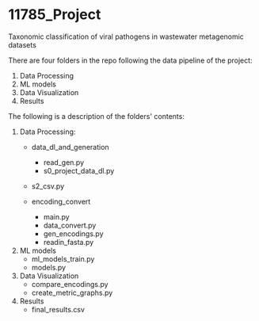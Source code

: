 # 11785_Project
Taxonomic classification of viral pathogens in wastewater metagenomic datasets

There are four folders in the repo following the data pipeline of the project:
  1. Data Processing
  2. ML models
  3. Data Visualization
  4. Results

The following is a description of the folders' contents: 
1. Data Processing:
    * data_dl_and_generation
      * read_gen.py
      * s0_project_data_dl.py
      
    * s2_csv.py
    * encoding_convert
      * main.py
      * data_convert.py
      * gen_encodings.py
      * readin_fasta.py
2. ML models
    * ml_models_train.py
    * models.py
3. Data Visualization
    * compare_encodings.py
    * create_metric_graphs.py
4. Results
    * final_results.csv
